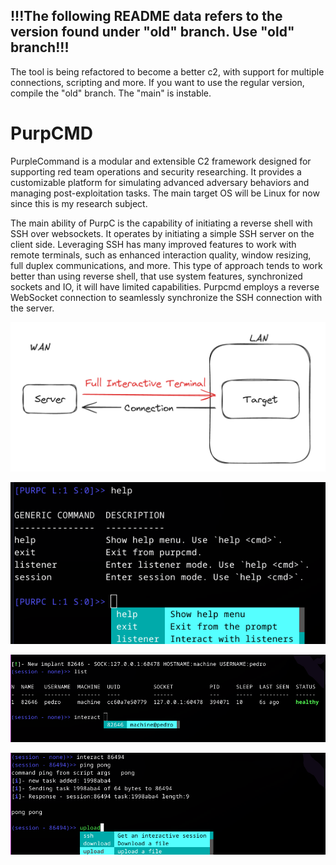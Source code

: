 ## !!!The following README data refers to the version found under "old" branch. Use "old" branch!!!

The tool is being refactored to become a better c2, with support for multiple connections, scripting and more. If you want to use the regular version, compile the "old" branch. The "main" is instable.

# PurpCMD

PurpleCommand is a modular and extensible C2 framework designed for supporting red team operations and security researching. It provides a customizable platform for simulating advanced adversary behaviors and managing post-exploitation tasks. The main target OS will be Linux for now since this is my research subject.

The main ability of PurpC is the capability of initiating a reverse shell with SSH over websockets. It operates by initiating a simple SSH server on the client side. Leveraging SSH has many improved features to work with remote terminals, such as enhanced interaction quality, window resizing, full duplex communications, and more. This type of approach tends to work better than using reverse shell, that use system features, synchronized sockets and IO, it will have limited capabilities. Purpcmd employs a reverse WebSocket connection to seamlessly synchronize the SSH connection with the server.

![img1](img/img1.png)

![img1](img/img2.png)

![img1](img/img3.png)

![img1](img/img4.png)